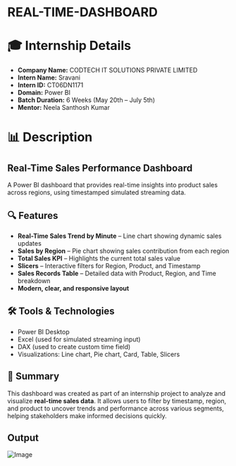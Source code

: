 # REAL-TIME-DASHBOARD
# 🎓 Internship Details 

- **Company Name:** CODTECH IT SOLUTIONS PRIVATE LIMITED  
- **Intern Name:** Sravani  
- **Intern ID:** CT06DN1171  
- **Domain:** Power BI  
- **Batch Duration:** 6 Weeks (May 20th – July 5th)  
- **Mentor:** Neela Santhosh Kumar
  
 # 📊 Description 
## Real-Time Sales Performance Dashboard

A Power BI dashboard that provides real-time insights into product sales across regions, using timestamped simulated streaming data.

## 🔍 Features

- **Real-Time Sales Trend by Minute** – Line chart showing dynamic sales updates  
- **Sales by Region** – Pie chart showing sales contribution from each region  
- **Total Sales KPI** – Highlights the current total sales value  
- **Slicers** – Interactive filters for Region, Product, and Timestamp  
- **Sales Records Table** – Detailed data with Product, Region, and Time breakdown  
- **Modern, clear, and responsive layout**
 
## 🛠️ Tools & Technologies

- Power BI Desktop  
- Excel (used for simulated streaming input)  
- DAX (used to create custom time field)  
- Visualizations: Line chart, Pie chart, Card, Table, Slicers
 
## 📌 Summary
This dashboard was created as part of an internship project to analyze and visualize **real-time sales data**. It allows users to filter by timestamp, region, and product to uncover trends and performance across various segments, helping stakeholders make informed decisions quickly.

## Output
![Image](https://github.com/user-attachments/assets/19032986-e855-44be-ba16-c660d6e462c1)

